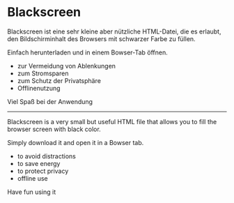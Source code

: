 # Blackscreen

Blackscreen ist eine sehr kleine aber nützliche HTML-Datei, die es erlaubt, den Bildschirminhalt des Browsers mit schwarzer Farbe zu füllen.

Einfach herunterladen und in einem Bowser-Tab öffnen.

* zur Vermeidung von Ablenkungen
* zum Stromsparen
* zum Schutz der Privatsphäre
* Offlinenutzung

Viel Spaß bei der Anwendung

--- 

Blackscreen is a very small but useful HTML file that allows you to fill the browser screen with black color.

Simply download it and open it in a Bowser tab.

* to avoid distractions
* to save energy
* to protect privacy
* offline use

Have fun using it


